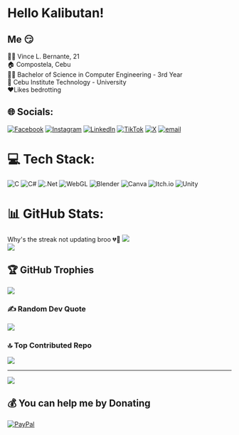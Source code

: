 # Hello Kalibutan!

## Me 😏
🙋‍♂️ Vince L. Bernante, 21<br/>
🏠 Compostela, Cebu<br/>
👨‍💻 Bachelor of Science in Computer Engineering - 3rd Year<br/>
🏫 Cebu Institute Technology - University<br/>
♥️Likes bedrotting<br/>

## 🌐 Socials:
[![Facebook](https://img.shields.io/badge/Facebook-%231877F2.svg?logo=Facebook&logoColor=white)](https://facebook.com/binxaxaxa) [![Instagram](https://img.shields.io/badge/Instagram-%23E4405F.svg?logo=Instagram&logoColor=white)](https://instagram.com/binxaxaxa) [![LinkedIn](https://img.shields.io/badge/LinkedIn-%230077B5.svg?logo=linkedin&logoColor=white)](https://linkedin.com/in/vince-bernante-094777278) [![TikTok](https://img.shields.io/badge/TikTok-%23000000.svg?logo=TikTok&logoColor=white)](https://tiktok.com/@binxaxaxa) [![X](https://img.shields.io/badge/X-black.svg?logo=X&logoColor=white)](https://x.com/Neve_Bozo) [![email](https://img.shields.io/badge/Email-D14836?logo=gmail&logoColor=white)](mailto:bernantevince@gmail.com) 

# 💻 Tech Stack:
![C](https://img.shields.io/badge/c-%2300599C.svg?style=for-the-badge&logo=c&logoColor=white) ![C#](https://img.shields.io/badge/c%23-%23239120.svg?style=for-the-badge&logo=csharp&logoColor=white) ![.Net](https://img.shields.io/badge/.NET-5C2D91?style=for-the-badge&logo=.net&logoColor=white) ![WebGL](https://img.shields.io/badge/WebGL-990000?logo=webgl&logoColor=white&style=for-the-badge) ![Blender](https://img.shields.io/badge/blender-%23F5792A.svg?style=for-the-badge&logo=blender&logoColor=white) ![Canva](https://img.shields.io/badge/Canva-%2300C4CC.svg?style=for-the-badge&logo=Canva&logoColor=white) ![Itch.io](https://img.shields.io/badge/Itch-%23FF0B34.svg?style=for-the-badge&logo=Itch.io&logoColor=white) ![Unity](https://img.shields.io/badge/unity-%23000000.svg?style=for-the-badge&logo=unity&logoColor=white)
# 📊 GitHub Stats:
<!-- ![](https://github-readme-stats.vercel.app/api?username=BinsXD&theme=radical&hide_border=true&include_all_commits=false&count_private=false)<br/> -->
Why's the streak not updating broo 💔🥀
![](https://nirzak-streak-stats.vercel.app/?user=BinsXD&theme=radical&hide_border=true)<br/>
![](https://github-readme-stats.vercel.app/api/top-langs/?username=BinsXD&theme=radical&hide_border=true&include_all_commits=false&count_private=false&layout=compact)

## 🏆 GitHub Trophies
![](https://github-profile-trophy.vercel.app/?username=BinsXD&theme=radical&no-frame=false&no-bg=true&margin-w=4)

### ✍️ Random Dev Quote
![](https://quotes-github-readme.vercel.app/api?type=horizontal&theme=radical)

### 🔝 Top Contributed Repo
![](https://github-contributor-stats.vercel.app/api?username=BinsXD&limit=5&theme=dark&combine_all_yearly_contributions=true)

---
[![](https://visitcount.itsvg.in/api?id=BinsXD&icon=0&color=0)](https://visitcount.itsvg.in)

  ## 💰 You can help me by Donating
  [![PayPal](https://img.shields.io/badge/PayPal-00457C?style=for-the-badge&logo=paypal&logoColor=white)](https://paypal.me/paypal.me/bernante) 

  
<!-- Proudly created with GPRM ( https://gprm.itsvg.in ) -->
   
